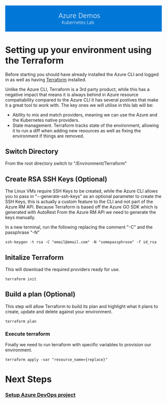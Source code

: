 [![banner](../../images/banner-lab.png)](../../../README.md)

# Setting up your environment using the Terraform

Before starting you should have already installed the Azure CLI and logged in as well as having [Terraform](https://www.terraform.io/) installed. 

Unlike the Azure CLI, Terraform is a 3rd party product, while this has a negative impact that means it is always behind in Azure resource compatiability compared to the Azure CLI it has several postives that make it a great tool to work with. The key ones we will utilise in this lab will be:

- Ability to mix and match providers, meaning we can use the Azure and the Kubernetes native providers.
- State management. Terraform tracks state of the environment, allowing it to run a diff when adding new resources as well as fixing the environment if things are removed.

## Switch Directory

From the root directory switch to "/Environment/Terraform"

## Create RSA SSH Keys (Optional)

The Linux VMs require SSH Keys to be created, while the Azure CLI allows you to pass in "--generate-ssh-keys" as an optional parameter to create the SSH Keys, this is actually a custom feature to the CLI and not part of the Azure RM API. Because Terraform is based off the Azure GO SDK which is generated with AutoRest From the Azure RM API we need to generate the keys manually. 

In a new terminal, run the following replacing the comment "-C" and the passphrase "-N"

```
ssh-keygen -t rsa -C "email@email.com" -N "somepassphrase" -f id_rsa
```

## Initalize Terraform

This will download the required providers ready for use.

```
terraform init
```

## Build a plan (Optional)

This step will allow Terraform to build its plan and highlight what it plans to create, update and delete against your environment.

```
terraform plan
```

### Execute terraform

Finally we need to run terraform with specific variables to provision our environment.

```
terraform apply -var "resource_name={replace}"
```

# Next Steps

### [Setup Azure DevOps project](../../DevOpsSetup)